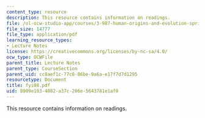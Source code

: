 ```yaml
---
content_type: resource
description: This resource contains information on readings.
file: /ol-ocw-studio-app/courses/3-987-human-origins-and-evolution-spring-2006/8909e1034082a37c206e5643781e1af0_fyi08.pdf
file_size: 14777
file_type: application/pdf
learning_resource_types:
- Lecture Notes
license: https://creativecommons.org/licenses/by-nc-sa/4.0/
ocw_type: OCWFile
parent_title: Lecture Notes
parent_type: CourseSection
parent_uid: cc8aef1c-77c8-86be-9a6a-e17f7d7d1295
resourcetype: Document
title: fyi08.pdf
uid: 8909e103-4082-a37c-206e-5643781e1af0
---
```

This resource contains information on readings.